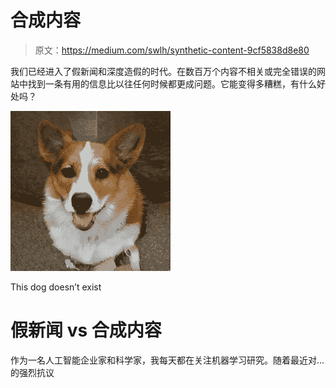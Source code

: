 # 合成内容

> 原文：<https://medium.com/swlh/synthetic-content-9cf5838d8e80>

我们已经进入了假新闻和深度造假的时代。在数百万个内容不相关或完全错误的网站中找到一条有用的信息比以往任何时候都更成问题。它能变得多糟糕，有什么好处吗？

![](img/196f5ed0f55e3a53495ddaa9dc3749a5.png)

This dog doesn’t exist

# 假新闻 vs 合成内容

作为一名人工智能企业家和科学家，我每天都在关注机器学习研究。随着最近对…的强烈抗议